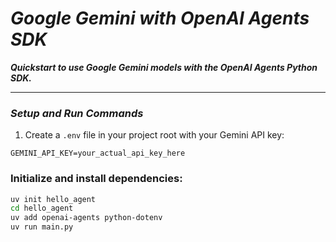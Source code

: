 # **_Google Gemini with OpenAI Agents SDK_**

**_Quickstart to use Google Gemini models with the OpenAI Agents Python SDK._**

---

### **_Setup and Run Commands_**

1. Create a `.env` file in your project root with your Gemini API key:

```env
GEMINI_API_KEY=your_actual_api_key_here
```
### Initialize and install dependencies:

```bash
uv init hello_agent
cd hello_agent
uv add openai-agents python-dotenv
uv run main.py
```

